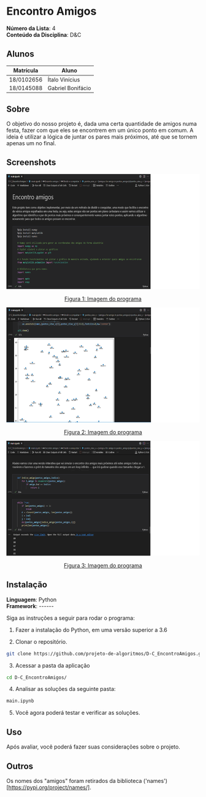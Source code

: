 # Encontro Amigos 

**Número da Lista**: 4<br>
**Conteúdo da Disciplina**: D&C<br>

## Alunos
|Matrícula | Aluno |
| -- | -- |
| 18/0102656  |  Ítalo Vinícius |
| 18/0145088  |  Gabriel Bonifácio |

## Sobre 
O objetivo do nosso projeto é, dada uma certa quantidade de amigos numa festa, fazer com que eles se encontrem em um único ponto em comum. A ideia é utilizar a lógica de juntar os pares mais próximos, até que se tornem apenas um no final.

## Screenshots

<div align="center">

  <img src="./images/img1.png" height=300px>

  [Figura 1: Imagem do programa](./images/img1.png)

</div>
  
<div align="center">

  <img src="./images/img2.png" height=300px>
  
  [Figura 2: Imagem do programa](./images/img2.png)
  
 </div>
  
<div align="center">

  <img src="./images/img3.png" height=300px>
  
  [Figura 3: Imagem do programa](./images/img3.png)
  
</div>

## Instalação 

**Linguagem**: Python<br>
**Framework**: ------<br>

Siga as instruções a seguir para rodar o programa:

1) Fazer a instalação do Python, em uma versão superior a 3.6

2) Clonar o repositório.

```sh 
git clone https://github.com/projeto-de-algoritmos/D-C_EncontroAmigos.git
```

3) Acessar a pasta da aplicação 

```sh 
cd D-C_EncontroAmigos/
```

4) Analisar as soluções da seguinte pasta: 

```sh 
main.ipynb
```

5) Você agora poderá testar e verificar as soluções.

## Uso 

Após avaliar, você poderá fazer suas considerações sobre o projeto.

## Outros 

Os nomes dos "amigos" foram retirados da biblioteca ('names')[https://pypi.org/project/names/]. 




